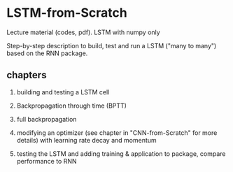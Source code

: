 # LSTM-from-Scratch
 Lecture material (codes, pdf). LSTM with numpy only

 Step-by-step description to build, test and run a LSTM ("many to many") based on the RNN package. 

## chapters
 1) building and testing a LSTM cell

 2) Backpropagation through time (BPTT)	

 3) full backpropagation

 4) modifying an optimizer (see chapter in "CNN-from-Scratch" for more details) with learning rate decay and momentum

 5) testing the LSTM and adding training & application to package, compare performance to RNN 


